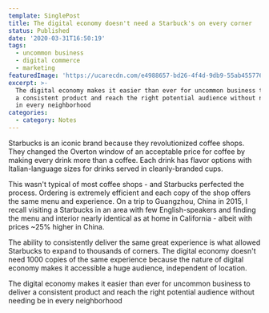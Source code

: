 ```yaml
---
template: SinglePost
title: The digital economy doesn't need a Starbuck's on every corner
status: Published
date: '2020-03-31T16:50:19'
tags:
  - uncommon business
  - digital commerce
  - marketing
featuredImage: 'https://ucarecdn.com/e4988657-bd26-4f4d-9db9-55ab455776e2/'
excerpt: >-
  The digital economy makes it easier than ever for uncommon business to deliver
  a consistent product and reach the right potential audience without needing be
  in every neighborhood
categories:
  - category: Notes
---
```

Starbucks is an iconic brand because they revolutionized coffee shops. They changed the Overton window of an acceptable price for coffee by making every drink more than a coffee. Each drink has flavor options with Italian-language sizes for drinks served in cleanly-branded cups.

This wasn't typical of most coffee shops - and Starbucks perfected the process. Ordering is extremely efficient and each copy of the shop offers the same menu and experience. On a trip to Guangzhou, China in 2015, I recall visiting a Starbucks in an area with few English-speakers and finding the menu and interior nearly identical as at home in California - albeit with prices ~25% higher in China.

The ability to consistently deliver the same great experience is what allowed Starbucks to expand to thousands of corners. The digital economy doesn't need 1000 copies of the same experience because the nature of digital economy makes it accessible a huge audience, independent of location.

The digital economy makes it easier than ever for uncommon business to deliver a consistent product and reach the right potential audience without needing be in every neighborhood
